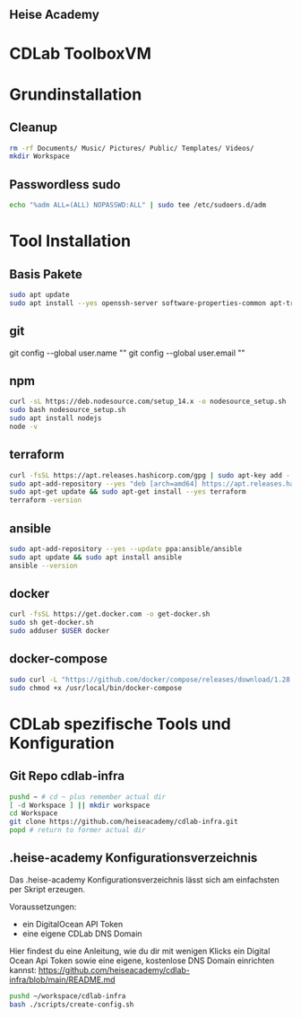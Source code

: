 ## Heise Academy
# CDLab ToolboxVM
# Grundinstallation
## Cleanup
```bash
rm -rf Documents/ Music/ Pictures/ Public/ Templates/ Videos/
mkdir Workspace
```
## Passwordless sudo
```bash
echo "%adm ALL=(ALL) NOPASSWD:ALL" | sudo tee /etc/sudoers.d/adm
```
# Tool Installation 
## Basis Pakete
```bash
sudo apt update
sudo apt install --yes openssh-server software-properties-common apt-transport-https ca-certificates curl gnupg lsb-release git
```
## git
git config --global user.name "<Your-Full-Name>"
git config --global user.email "<your-email-address>"
## npm
```bash
curl -sL https://deb.nodesource.com/setup_14.x -o nodesource_setup.sh
sudo bash nodesource_setup.sh
sudo apt install nodejs
node -v
```
## terraform
```bash
curl -fsSL https://apt.releases.hashicorp.com/gpg | sudo apt-key add -
sudo apt-add-repository --yes "deb [arch=amd64] https://apt.releases.hashicorp.com $(lsb_release -cs) main"
sudo apt-get update && sudo apt-get install --yes terraform
terraform -version
```
## ansible
```bash
sudo apt-add-repository --yes --update ppa:ansible/ansible
sudo apt update && sudo apt install ansible
ansible --version
```
## docker
```bash
curl -fsSL https://get.docker.com -o get-docker.sh
sudo sh get-docker.sh
sudo adduser $USER docker
```
## docker-compose
```bash
sudo curl -L "https://github.com/docker/compose/releases/download/1.28.5/docker-compose-$(uname -s)-$(uname -m)" -o /usr/local/bin/docker-compose
sudo chmod +x /usr/local/bin/docker-compose
```
# CDLab spezifische Tools und Konfiguration
## Git Repo cdlab-infra
```bash
pushd ~ # cd ~ plus remember actual dir
[ -d Workspace ] || mkdir workspace
cd Workspace
git clone https://github.com/heiseacademy/cdlab-infra.git
popd # return to former actual dir
```
## .heise-academy Konfigurationsverzeichnis
Das .heise-academy Konfigurationsverzeichnis lässt sich am einfachsten per Skript erzeugen.

Voraussetzungen:
* ein DigitalOcean API Token
* eine eigene CDLab DNS Domain 

Hier findest du eine Anleitung, wie du dir mit wenigen Klicks ein Digital Ocean Api Token sowie eine eigene, kostenlose DNS Domain einrichten kannst: https://github.com/heiseacademy/cdlab-infra/blob/main/README.md

```bash
pushd ~/workspace/cdlab-infra
bash ./scripts/create-config.sh
```